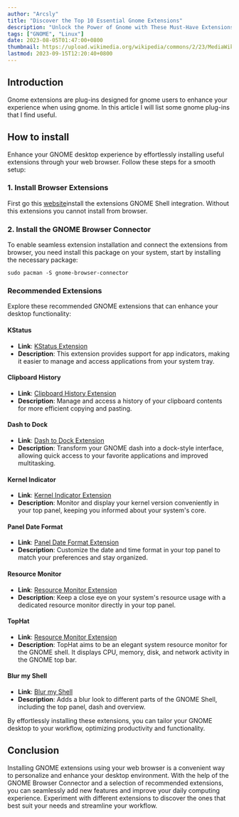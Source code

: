 ```yaml
---
author: "Arcsly"
title: "Discover the Top 10 Essential Gnome Extensions"
description: "Unlock the Power of Gnome with These Must-Have Extensions!"
tags: ["GNOME", "Linux"]
date: 2023-08-05T01:47:00+0800
thumbnail: https://upload.wikimedia.org/wikipedia/commons/2/23/MediaWiki-extensions-icon.svg
lastmod: 2023-09-15T12:20:40+0800
---
```


## Introduction

Gnome extensions are plug-ins designed for gnome users to enhance your experience when using gnome. In this article I will list some gnome plug-ins that I find useful.

## How to install

Enhance your GNOME desktop experience by effortlessly installing useful extensions through your web browser. Follow these steps for a smooth setup:

### 1. Install Browser Extensions

First go this [website](https://extensions.gnome.org/)install the extensions GNOME Shell integration. Without this extensions you cannot install from browser.

### 2. Install the GNOME Browser Connector

To enable seamless extension installation and connect the extensions from browser, you need install this package on your system, start by installing the necessary package:

```shell
sudo pacman -S gnome-browser-connector
```

###  Recommended Extensions

Explore these recommended GNOME extensions that can enhance your desktop functionality:

#### KStatus
- **Link**: [KStatus Extension](https://extensions.gnome.org/extension/615/appindicator-support/)
- **Description**: This extension provides support for app indicators, making it easier to manage and access applications from your system tray.

#### Clipboard History
- **Link**: [Clipboard History Extension](https://extensions.gnome.org/extension/4839/clipboard-history/)
- **Description**: Manage and access a history of your clipboard contents for more efficient copying and pasting.

#### Dash to Dock
- **Link**: [Dash to Dock Extension](https://extensions.gnome.org/extension/307/dash-to-dock/)
- **Description**: Transform your GNOME dash into a dock-style interface, allowing quick access to your favorite applications and improved multitasking.

#### Kernel Indicator
- **Link**: [Kernel Indicator Extension](https://extensions.gnome.org/extension/2512/kernel-indicator/)
- **Description**: Monitor and display your kernel version conveniently in your top panel, keeping you informed about your system's core.

#### Panel Date Format
- **Link**: [Panel Date Format Extension](https://extensions.gnome.org/extension/3465/panel-date-format/)
- **Description**: Customize the date and time format in your top panel to match your preferences and stay organized.

#### Resource Monitor
- **Link**: [Resource Monitor Extension](https://extensions.gnome.org/extension/1634/resource-monitor/)
- **Description**: Keep a close eye on your system's resource usage with a dedicated resource monitor directly in your top panel.

#### TopHat
- **Link**: [Resource Monitor Extension](https://extensions.gnome.org/extension/5219/tophat/)
- **Description**: TopHat aims to be an elegant system resource monitor for the GNOME shell. It displays CPU, memory, disk, and network activity in the GNOME top bar.

#### Blur my Shell
- **Link**: [Blur my Shell](https://extensions.gnome.org/extension/3193/blur-my-shell/)
- **Description**: Adds a blur look to different parts of the GNOME Shell, including the top panel, dash and overview.

By effortlessly installing these extensions, you can tailor your GNOME desktop to your workflow, optimizing productivity and functionality.

## Conclusion

Installing GNOME extensions using your web browser is a convenient way to personalize and enhance your desktop environment. With the help of the GNOME Browser Connector and a selection of recommended extensions, you can seamlessly add new features and improve your daily computing experience. Experiment with different extensions to discover the ones that best suit your needs and streamline your workflow.